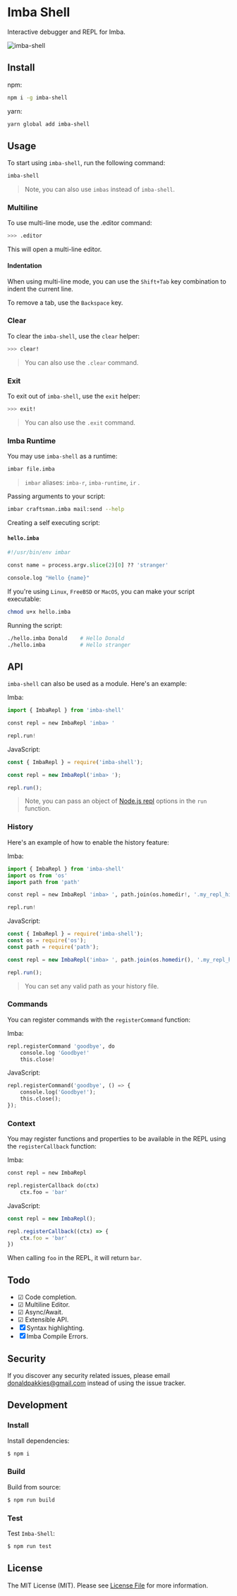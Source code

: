 # Imba Shell

Interactive debugger and REPL for Imba.

![imba-shell](https://raw.githubusercontent.com/donaldp/imba-shell/main/shell.gif)

## Install

npm:

```bash
npm i -g imba-shell
```

yarn:

```bash
yarn global add imba-shell
```

## Usage

To start using `imba-shell`, run the following command:

```bash
imba-shell
```

> Note, you can also use `imbas` instead of `imba-shell`.

### Multiline

To use multi-line mode, use the .editor command:

```bash
>>> .editor
```

This will open a multi-line editor.

#### Indentation

When using multi-line mode, you can use the `Shift+Tab` key combination to indent the current line.

To remove a tab, use the `Backspace` key.

### Clear

To clear the `imba-shell`, use the `clear` helper:

```bash
>>> clear!
```

> You can also use the `.clear` command.

### Exit

To exit out of `imba-shell`, use the `exit` helper:

```bash
>>> exit!
```

> You can also use the `.exit` command.

### Imba Runtime

You may use `imba-shell` as a runtime:

```bash
imbar file.imba
```

> `imbar` aliases: `imba-r`, `imba-runtime`, `ir` .

Passing arguments to your script:

```bash
imbar craftsman.imba mail:send --help
```

Creating a self executing script:

#### **`hello.imba`**
```py
#!/usr/bin/env imbar

const name = process.argv.slice(2)[0] ?? 'stranger'

console.log "Hello {name}"
```

If you're using `Linux`, `FreeBSD` or `MacOS`, you can make your script executable:

```bash
chmod u+x hello.imba
```

Running the script:

```bash
./hello.imba Donald    # Hello Donald
./hello.imba           # Hello stranger
```

## API

`imba-shell` can also be used as a module. Here's an example:

Imba:

```py
import { ImbaRepl } from 'imba-shell'

const repl = new ImbaRepl 'imba> '

repl.run!
```

JavaScript:

```js
const { ImbaRepl } = require('imba-shell');

const repl = new ImbaRepl('imba> ');

repl.run();
```

> Note, you can pass an object of [Node.js repl](https://nodejs.org/api/repl.html#repl_repl_start_options) options in the `run` function.

### History

Here's an example of how to enable the history feature:

Imba:

```py
import { ImbaRepl } from 'imba-shell'
import os from 'os'
import path from 'path'

const repl = new ImbaRepl 'imba> ', path.join(os.homedir!, '.my_repl_history')

repl.run!
```

JavaScript:

```js
const { ImbaRepl } = require('imba-shell');
const os = require('os');
const path = require('path');

const repl = new ImbaRepl('imba> ', path.join(os.homedir(), '.my_repl_history'));

repl.run();
```

> You can set any valid path as your history file.

### Commands

You can register commands with the `registerCommand` function:

Imba:

```py
repl.registerCommand 'goodbye', do
	console.log 'Goodbye!'
	this.close!

```

JavaScript:

```py
repl.registerCommand('goodbye', () => {
	console.log('Goodbye!');
	this.close();
});

```

### Context

You may register functions and properties to be available in the REPL using the `registerCallback` function:

Imba:

```py
const repl = new ImbaRepl

repl.registerCallback do(ctx)
	ctx.foo = 'bar'
```

JavaScript:

```js
const repl = new ImbaRepl();

repl.registerCallback((ctx) => {
	ctx.foo = 'bar'
})
```

When calling `foo` in the REPL, it will return `bar`.

Todo
-------

- &#9745; Code completion.
- &#9745; Multiline Editor.
- &#9745; Async/Await.
- &#9745; Extensible API.
- &#9746; Syntax highlighting.
- &#9746; Imba Compile Errors.

Security
-------

If you discover any security related issues, please email donaldpakkies@gmail.com instead of using the issue tracker.

Development
-----

### Install

Install dependencies:
```bash
$ npm i
```

### Build

Build from source:
```bash
$ npm run build
```

### Test

Test `Imba-Shell`:
```bash
$ npm run test
```

License
-------

The MIT License (MIT). Please see [License File](LICENSE) for more information.
